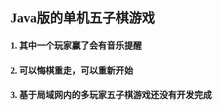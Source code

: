 <font face="Times New Roman">

## Java版的单机五子棋游戏

#### 1. 其中一个玩家赢了会有音乐提醒

#### 2. 可以悔棋重走，可以重新开始

#### 3. 基于局域网内的多玩家五子棋游戏还没有开发完成

</font>